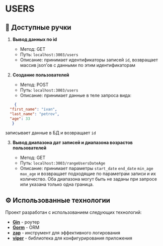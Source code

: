 # USERS

## 🚀 Доступные ручки

1. **Вывод данных по id**
    
    - Метод: GET
    - Путь: `localhost:3003/users`
    - Описание: принимает идентификаторы записей ``id``, возвращает массив json’ов c данными по этим идентификаторам
  
2. **Создание пользователей**
    
    - Метод: POST
    - Путь: `localhost:3003/users`
    - Описание: принимает данные в теле запроса вида:
  
```json
    {
  "first_name": "ivan",
  "last_name": "petrov",
  "age": 33
   }
```
записывает данные в БД и возвращает `id`

3. **Вывод диапазона дат записей и диапазона возрастов пользователей**
    
    - Метод: GET
    - Путь: `localhost:3003/rangeUsersDateAge`
    - Описание: принимает параметры `start_date` `end_date` `min_age` `max_age` и возвращает подходящие по параметрам записи и их количество. Оба диапазона могут быть не заданы при запросе или указана только одна граница.

      


   

## ⚙️ Использованные технологии
Проект разработан с использованием следующих технологий:

- [**Gin**](https://github.com/gin-gonic/gin) - роутер
- [**Gorm**](https://gorm.io) - ORM
- [**zap**](https://github.com/uber-go/zap) - инструмент для эффективного логирования
- [**viper**](https://github.com/spf13/viper) - библиотека для конфигурирования приложения
